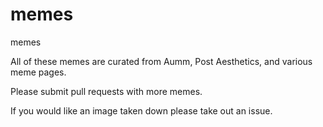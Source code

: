 # memes
memes

All of these memes are curated from Aumm, Post Aesthetics, and various meme pages.

Please submit pull requests with more memes.

If you would like an image taken down please take out an issue.
